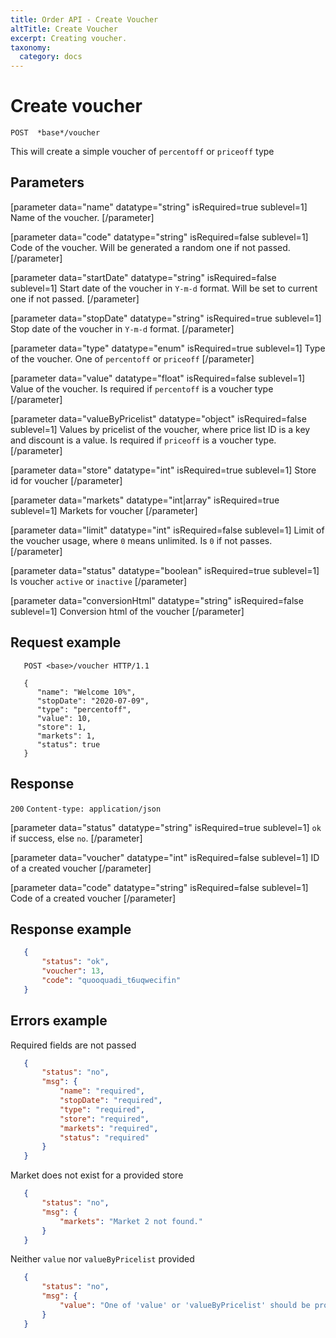 ```yaml
---
title: Order API - Create Voucher
altTitle: Create Voucher
excerpt: Creating voucher.
taxonomy:
  category: docs
---
```


# Create voucher

```text
POST  *base*/voucher
```

This will create a simple voucher of `percentoff` or `priceoff` type

## Parameters

[parameter data="name" datatype="string" isRequired=true sublevel=1]
Name of the voucher.
[/parameter]

[parameter data="code" datatype="string" isRequired=false sublevel=1]
Code of the voucher. Will be generated a random one if not passed.
[/parameter]

[parameter data="startDate" datatype="string" isRequired=false sublevel=1]
Start date of the voucher in `Y-m-d` format. Will be set to current one if not passed.
[/parameter]

[parameter data="stopDate" datatype="string" isRequired=true sublevel=1]
Stop date of the voucher in `Y-m-d` format.
[/parameter]

[parameter data="type" datatype="enum" isRequired=true sublevel=1]
Type of the voucher. One of `percentoff` or `priceoff`
[/parameter]

[parameter data="value" datatype="float" isRequired=false sublevel=1]
Value of the voucher. Is required if `percentoff` is a voucher type
[/parameter]

[parameter data="valueByPricelist" datatype="object" isRequired=false sublevel=1]
Values by pricelist of the voucher, where price list ID is a key and discount is a value. Is required if `priceoff` is a voucher type.
[/parameter]

[parameter data="store" datatype="int" isRequired=true sublevel=1]
Store id for voucher
[/parameter]

[parameter data="markets" datatype="int|array" isRequired=true sublevel=1]
Markets for voucher 
[/parameter]

[parameter data="limit" datatype="int" isRequired=false sublevel=1]
Limit of the voucher usage, where `0` means unlimited. Is `0` if not passes.
[/parameter]

[parameter data="status" datatype="boolean" isRequired=true sublevel=1]
Is voucher `active` or `inactive`
[/parameter]

[parameter data="conversionHtml" datatype="string" isRequired=false sublevel=1]
Conversion html of the voucher
[/parameter]

## Request example

```http
   POST <base>/voucher HTTP/1.1

   {
      "name": "Welcome 10%",
      "stopDate": "2020-07-09",
      "type": "percentoff",
      "value": 10,
      "store": 1,
      "markets": 1,
      "status": true
   }
```

<!--
```eval_rst
.. _order-api-create-voucher-response:
```
-->

## Response

`200` `Content-type: application/json`

[parameter data="status" datatype="string" isRequired=true sublevel=1]
``ok`` if success, else ``no``.
[/parameter]

[parameter data="voucher" datatype="int" isRequired=false sublevel=1]
ID of a created voucher
[/parameter]

[parameter data="code" datatype="string" isRequired=false sublevel=1]
Code of a created voucher
[/parameter]

## Response example

```json
   {
       "status": "ok",
       "voucher": 13,
       "code": "quooquadi_t6uqwecifin"
   }
```
## Errors example

Required fields are not passed
```json
   {
       "status": "no",
       "msg": {
           "name": "required",
           "stopDate": "required",
           "type": "required",
           "store": "required",
           "markets": "required",
           "status": "required"
       }
   }
```

Market does not exist for a provided store
```json
   {
       "status": "no",
       "msg": {
           "markets": "Market 2 not found."
       }
   }
```

Neither `value` nor `valueByPricelist` provided

```json
   {
       "status": "no",
       "msg": {
           "value": "One of 'value' or 'valueByPricelist' should be provided."
       }
   }
```
